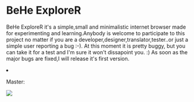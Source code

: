 # BeHe ExploreR
BeHe ExploreR it's a simple,small and minimalistic internet browser made for experimenting and learning.Anybody is welcome to participate
to this project no matter if you are a developer,designer,translator,tester..or just a simple user reporting a bug :-).
At this moment it is pretty buggy, but you can take it for a test and I'm sure it won't dissapoint you. :)
As soon as the major bugs are fixed,I will release it's first version.

<li><p>Master:</li></p>
<p><img src="https://travis-ci.org/VladThodo/behe-explorer.svg?branch=master"/></p>
